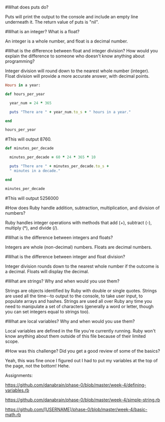 #What does puts do?

Puts will print the output to the console and include an empty line underneath it.  The return value of puts is "nil".

#What is an integer? What is a float?

An integer is a whole number, and float is a decimal number.

#What is the difference between float and integer division? How would you explain the difference to someone who doesn't know anything about programming?

Integer division will round down to the nearest whole number (integer).  Float division will provide a more accurate answer, with decimal points.

```ruby
Hours in a year:

def hours_per_year

  year_num = 24 * 365

  puts "There are " + year_num.to_s + " hours in a year."

end

hours_per_year
```

#This will output 8760.

```ruby
def minutes_per_decade

  minutes_per_decade = 60 * 24 * 365 * 10

  puts "There are " + minutes_per_decade.to_s +
  " minutes in a decade."

end

minutes_per_decade
```

#This will output 5256000

#How does Ruby handle addition, subtraction, multiplication, and division of numbers?

Ruby handles integer operations with methods that add (+), subtract (-), multiply (*), and divide (/).

#What is the difference between integers and floats?

Integers are whole (non-decimal) numbers.  Floats are decimal numbers.

#What is the difference between integer and float division?

Integer division rounds down to the nearest whole number if the outcome is a decimal.  Floats will display the decimal.

#What are strings? Why and when would you use them?

Strings are objects identified by Ruby with double or single quotes.  Strings are used all the time--to output to the console, to take user input, to populate arrays and hashes.  Strings are used all over Ruby any time you need to manipulate a set of characters (generally a word or letter, though you can set integers equal to strings too).


#What are local variables? Why and when would you use them?

Local variables are defined in the file you're currently running.  Ruby won't know anything about them outside of this file because of their limited scope.

#How was this challenge? Did you get a good review of some of the basics?

Yeah, this was fine once I figured out I had to put my variables at the top of the page, not the bottom!  Hehe.

Assignments:

https://github.com/danabrain/phase-0/blob/master/week-4/defining-variables.rb

https://github.com/danabrain/phase-0/blob/master/week-4/simple-string.rb

https://github.com/[USERNAME]/phase-0/blob/master/week-4/basic-math.rb


